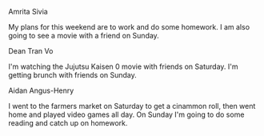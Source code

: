 Amrita Sivia

My plans for this weekend are to work and do some homework.
I am also going to see a movie with a friend on Sunday.

Dean Tran Vo

I'm watching the Jujutsu Kaisen 0 movie with friends on Saturday. I'm getting brunch with friends on Sunday.

Aidan Angus-Henry

I went to the farmers market on Saturday to get a cinammon roll, then went home and played video games all day. On Sunday I'm going to do some reading and catch up on homework.